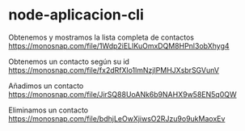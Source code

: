 # node-aplicacion-cli

Obtenemos y mostramos la lista completa de contactos
https://monosnap.com/file/1Wdp2iELIKuOmxDQM8HPnl3obXhyg4

Obtenemos un contacto según su id
https://monosnap.com/file/fx2dRfXlo1lmNzjIPMHJXsbrSGVunV

Añadimos un contacto
https://monosnap.com/file/JirSQ88UoANk6b9NAHX9w58EN5q0QW

Eliminamos un contacto
https://monosnap.com/file/bdhjLeOwXjiwsO2RJzu9o9ukMaoxEv
